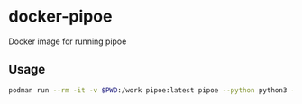 # docker-pipoe
Docker image for running pipoe

## Usage

```bash
podman run --rm -it -v $PWD:/work pipoe:latest pipoe --python python3 -p glob2
```

